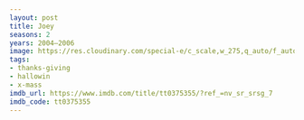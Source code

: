 ```yaml
---
layout: post
title: Joey
seasons: 2
years: 2004–2006
image: https://res.cloudinary.com/special-e/c_scale,w_275,q_auto/f_auto/Series%20posters/Joey.png
tags:
- thanks-giving
- hallowin
- x-mass
imdb_url: https://www.imdb.com/title/tt0375355/?ref_=nv_sr_srsg_7
imdb_code: tt0375355
---
```

